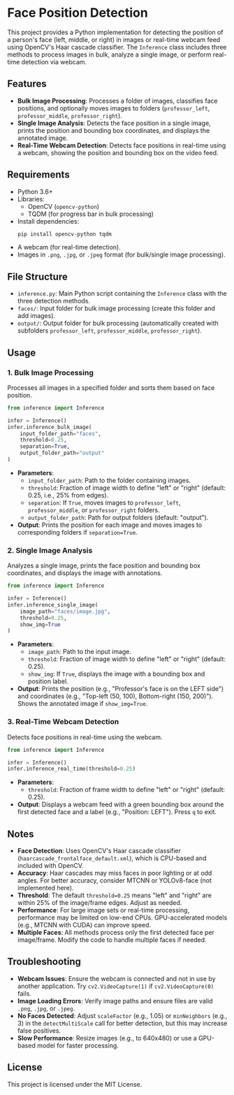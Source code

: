 # Face Position Detection

This project provides a Python implementation for detecting the position of a person's face (left, middle, or right) in images or real-time webcam feed using OpenCV's Haar cascade classifier. The `Inference` class includes three methods to process images in bulk, analyze a single image, or perform real-time detection via webcam.

## Features
- **Bulk Image Processing**: Processes a folder of images, classifies face positions, and optionally moves images to folders (`professor_left`, `professor_middle`, `professor_right`).
- **Single Image Analysis**: Detects the face position in a single image, prints the position and bounding box coordinates, and displays the annotated image.
- **Real-Time Webcam Detection**: Detects face positions in real-time using a webcam, showing the position and bounding box on the video feed.

## Requirements
- Python 3.6+
- Libraries:
  - OpenCV (`opencv-python`)
  - TQDM (for progress bar in bulk processing)
- Install dependencies:
  ```bash
  pip install opencv-python tqdm
  ```
- A webcam (for real-time detection).
- Images in `.png`, `.jpg`, or `.jpeg` format (for bulk/single image processing).

## File Structure
- `inference.py`: Main Python script containing the `Inference` class with the three detection methods.
- `faces/`: Input folder for bulk image processing (create this folder and add images).
- `output/`: Output folder for bulk processing (automatically created with subfolders `professor_left`, `professor_middle`, `professor_right`).

## Usage

### 1. Bulk Image Processing
Processes all images in a specified folder and sorts them based on face position.

```python
from inference import Inference

infer = Inference()
infer.inference_bulk_image(
    input_folder_path="faces",
    threshold=0.25,
    separation=True,
    output_folder_path="output"
)
```

- **Parameters**:
  - `input_folder_path`: Path to the folder containing images.
  - `threshold`: Fraction of image width to define "left" or "right" (default: 0.25, i.e., 25% from edges).
  - `separation`: If `True`, moves images to `professor_left`, `professor_middle`, or `professor_right` folders.
  - `output_folder_path`: Path for output folders (default: "output").
- **Output**: Prints the position for each image and moves images to corresponding folders if `separation=True`.

### 2. Single Image Analysis
Analyzes a single image, prints the face position and bounding box coordinates, and displays the image with annotations.

```python
from inference import Inference

infer = Inference()
infer.inference_single_image(
    image_path="faces/image.jpg",
    threshold=0.25,
    show_img=True
)
```

- **Parameters**:
  - `image_path`: Path to the input image.
  - `threshold`: Fraction of image width to define "left" or "right" (default: 0.25).
  - `show_img`: If `True`, displays the image with a bounding box and position label.
- **Output**: Prints the position (e.g., "Professor's face is on the LEFT side") and coordinates (e.g., "Top-left (50, 100), Bottom-right (150, 200)"). Shows the annotated image if `show_img=True`.

### 3. Real-Time Webcam Detection
Detects face positions in real-time using the webcam.

```python
from inference import Inference

infer = Inference()
infer.inference_real_time(threshold=0.25)
```

- **Parameters**:
  - `threshold`: Fraction of frame width to define "left" or "right" (default: 0.25).
- **Output**: Displays a webcam feed with a green bounding box around the first detected face and a label (e.g., "Position: LEFT"). Press `q` to exit.

## Notes
- **Face Detection**: Uses OpenCV's Haar cascade classifier (`haarcascade_frontalface_default.xml`), which is CPU-based and included with OpenCV.
- **Accuracy**: Haar cascades may miss faces in poor lighting or at odd angles. For better accuracy, consider MTCNN or YOLOv8-face (not implemented here).
- **Threshold**: The default `threshold=0.25` means "left" and "right" are within 25% of the image/frame edges. Adjust as needed.
- **Performance**: For large image sets or real-time processing, performance may be limited on low-end CPUs. GPU-accelerated models (e.g., MTCNN with CUDA) can improve speed.
- **Multiple Faces**: All methods process only the first detected face per image/frame. Modify the code to handle multiple faces if needed.

## Troubleshooting
- **Webcam Issues**: Ensure the webcam is connected and not in use by another application. Try `cv2.VideoCapture(1)` if `cv2.VideoCapture(0)` fails.
- **Image Loading Errors**: Verify image paths and ensure files are valid `.png`, `.jpg`, or `.jpeg`.
- **No Faces Detected**: Adjust `scaleFactor` (e.g., 1.05) or `minNeighbors` (e.g., 3) in the `detectMultiScale` call for better detection, but this may increase false positives.
- **Slow Performance**: Resize images (e.g., to 640x480) or use a GPU-based model for faster processing.

## License
This project is licensed under the MIT License.
